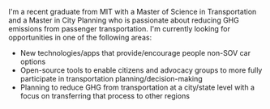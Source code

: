 I'm a recent graduate from MIT with a Master of Science in Transportation and a Master in City Planning who is passionate about 
reducing GHG emissions from passenger transportation. I'm currently looking for opportunities in one of the following areas:
* New technologies/apps that provide/encourage people non-SOV car options
* Open-source tools to enable citizens and advocacy groups to more fully participate in transportation planning/decision-making 
* Planning to reduce GHG from transportation at a city/state level with a focus on transferring that process to other regions
